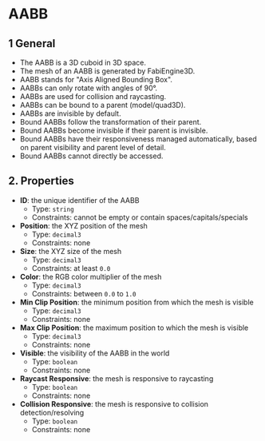 # AABB

## 1 General

- The AABB is a 3D cuboid in 3D space.
- The mesh of an AABB is generated by FabiEngine3D.
- AABB stands for "Axis Aligned Bounding Box".
- AABBs can only rotate with angles of 90&deg;.
- AABBs are used for collision and raycasting.
- AABBs can be bound to a parent (model/quad3D).
- AABBs are invisible by default.
- Bound AABBs follow the transformation of their parent.
- Bound AABBs become invisible if their parent is invisible.
- Bound AABBs have their responsiveness managed automatically, based on parent visibility and parent level of detail.
- Bound AABBs cannot directly be accessed.

## 2. Properties

- **ID**: the unique identifier of the AABB
  - Type: `string`
  - Constraints: cannot be empty or contain spaces/capitals/specials
- **Position**: the XYZ position of the mesh
  - Type: `decimal3`
  - Constraints: none
- **Size**: the XYZ size of the mesh
  - Type: `decimal3`
  - Constraints: at least `0.0`
- **Color**: the RGB color multiplier of the mesh
  - Type: `decimal3`
  - Constraints: between `0.0` to `1.0`
- **Min Clip Position**: the minimum position from which the mesh is visible
  - Type: `decimal3`
  - Constraints: none
- **Max Clip Position**: the maximum position to which the mesh is visible
  - Type: `decimal3`
  - Constraints: none
- **Visible**: the visibility of the AABB in the world
  - Type: `boolean`
  - Constraints: none
- **Raycast Responsive**: the mesh is responsive to raycasting
  - Type: `boolean`
  - Constraints: none
- **Collision Responsive**: the mesh is responsive to collision detection/resolving
  - Type: `boolean`
  - Constraints: none
